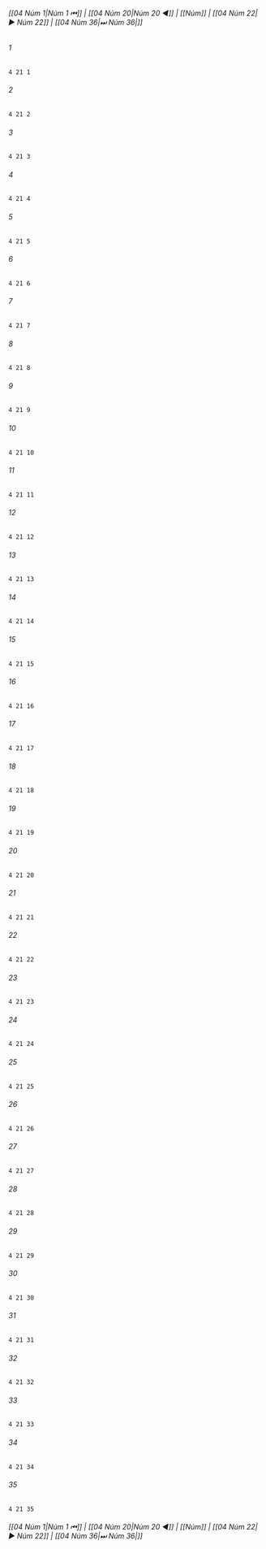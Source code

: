 
###### [[04 Núm 1|Núm 1 ⏮]] | [[04 Núm 20|Núm 20 ◀]] | [[Núm]] | [[04 Núm 22|▶ Núm 22]] | [[04 Núm 36|⏭ Núm 36|]]

###### 1
``` verse
4 21 1 
```
###### 2
``` verse
4 21 2 
```
###### 3
``` verse
4 21 3 
```
###### 4
``` verse
4 21 4 
```
###### 5
``` verse
4 21 5 
```
###### 6
``` verse
4 21 6 
```
###### 7
``` verse
4 21 7 
```
###### 8
``` verse
4 21 8 
```
###### 9
``` verse
4 21 9 
```
###### 10
``` verse
4 21 10 
```
###### 11
``` verse
4 21 11 
```
###### 12
``` verse
4 21 12 
```
###### 13
``` verse
4 21 13 
```
###### 14
``` verse
4 21 14 
```
###### 15
``` verse
4 21 15 
```
###### 16
``` verse
4 21 16 
```
###### 17
``` verse
4 21 17 
```
###### 18
``` verse
4 21 18 
```
###### 19
``` verse
4 21 19 
```
###### 20
``` verse
4 21 20 
```
###### 21
``` verse
4 21 21 
```
###### 22
``` verse
4 21 22 
```
###### 23
``` verse
4 21 23 
```
###### 24
``` verse
4 21 24 
```
###### 25
``` verse
4 21 25 
```
###### 26
``` verse
4 21 26 
```
###### 27
``` verse
4 21 27 
```
###### 28
``` verse
4 21 28 
```
###### 29
``` verse
4 21 29 
```
###### 30
``` verse
4 21 30 
```
###### 31
``` verse
4 21 31 
```
###### 32
``` verse
4 21 32 
```
###### 33
``` verse
4 21 33 
```
###### 34
``` verse
4 21 34 
```
###### 35
``` verse
4 21 35 
```

###### [[04 Núm 1|Núm 1 ⏮]] | [[04 Núm 20|Núm 20 ◀]] | [[Núm]] | [[04 Núm 22|▶ Núm 22]] | [[04 Núm 36|⏭ Núm 36|]]

